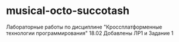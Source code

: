 # musical-octo-succotash
Лабораторные работы по дисциплине "Кроссплатформенные технологии программирования" 
18.02 Добавлены ЛР1 и Задание 1
